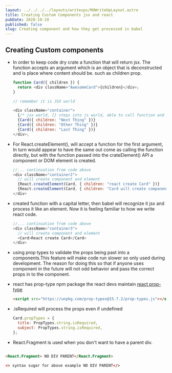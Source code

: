 ```yaml
---
layout: ../../../../layouts/writeups/MdWriteUpLayout.astro
title: Creating Custom Components jsx and react
pubDate: 2020-10-19
published: false
slug: Creating component and how they get processed in babel
---
```


## Creating Custom components

- In order to keep code dry crate a function that will return jsx. The function accepts an argument which is an object that is deconstructed and is place where content should be. such as children prop.

  ```js
  function Card({ children }) {
    return <div className="AwesomeCard">{children}</div>;
  }

  // remember it is JSX world

  <div className="container">
    {/* jsx world, {} steps into js world, able to call function and past argument*/}
    {Card({ children: "Next Thing" })}
    {Card({ children: "Other Thing" })}
    {Card({ children: "Last Thing" })}
  </div>;
  ```

- For React.createElement(), will accept a function for the first argument, In turn would appear to have the same out come as calling the function directly, but with the function passed into the crateElement() API a component or DOM element is created.

  ```js
  //... continuation from code above
  <div className="container2">
    // will create component and element
    {React.createElement(Card, { children: "react create Card" })}
    {React.createElement(Card, { children: "Card will create component" })}
  </div>
  ```

- created function with a capital letter, then babel will recognize it jsx and process it like an element. Now it is feeling familiar to how we write react code.

  ```js
  //... continuation from code above
  <div className="container3">
    // will create component and element
    <Card>React create Card</Card>
  </div>
  ```

- using prop types to validate the props being past into a components.This feature will make code run slower so only used during development. The reason for doing this so that if anyone uses component in the future will not odd behavior and pass the correct props in to the component.

- react has prop-type npm package the react devs maintain [react prop-type](https://www.npmjs.com/package/prop-types)

  ```html
  <script src="https://unpkg.com/prop-types@15.7.2/prop-types.js"></script>
  ```

- .isRequired will process the props even if undefined

  ```js
  Card.propTypes = {
    title: PropTypes.string.isRequired,
    subject: PropTypes.string.isRequired,
  };
  ```

- React.Fragment is used when you don't want to have a parent div.

```html

<React.Fragment> NO DIV PARENT</React.Fragment>

<> syntax sugar for above example NO DIV PARENT</>

```
